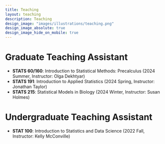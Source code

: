 ```yaml
---
title: Teaching
layout: teaching
description: Teaching
design_image: "images/illustrations/teaching.png"
design_image_absolute: true
design_image_hide_on_mobile: true
---
```




# Graduate Teaching Assistant

*  **STATS 60/160**: Introduction to Statistical Methods: Precalculus (2024 Summer, Instructor: Olga Dekhtyar)
*  **STATS 191**: Introduction to Applied Statistics (2024 Spring, Instructor: Jonathan Taylor)
*  **STATS 215**: Statistical Models in Biology (2024 Winter, Instructor: Susan Holmes)



# Undergraduate Teaching Assistant

* **STAT 100**: Introduction to Statistics and Data Science (2022 Fall, Instructor: Kelly McConville)

